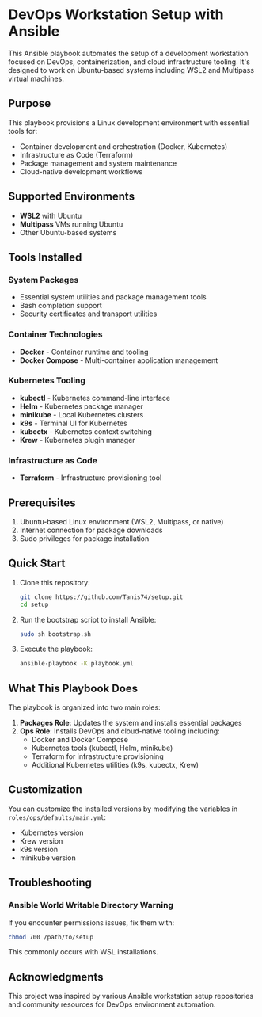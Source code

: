 # DevOps Workstation Setup with Ansible

This Ansible playbook automates the setup of a development workstation focused on DevOps, containerization, and cloud infrastructure tooling. It's designed to work on Ubuntu-based systems including WSL2 and Multipass virtual machines.

## Purpose

This playbook provisions a Linux development environment with essential tools for:

- Container development and orchestration (Docker, Kubernetes)
- Infrastructure as Code (Terraform)
- Package management and system maintenance
- Cloud-native development workflows

## Supported Environments

- **WSL2** with Ubuntu
- **Multipass** VMs running Ubuntu
- Other Ubuntu-based systems

## Tools Installed

### System Packages
- Essential system utilities and package management tools
- Bash completion support
- Security certificates and transport utilities

### Container Technologies
- **Docker** - Container runtime and tooling
- **Docker Compose** - Multi-container application management

### Kubernetes Tooling
- **kubectl** - Kubernetes command-line interface
- **Helm** - Kubernetes package manager
- **minikube** - Local Kubernetes clusters
- **k9s** - Terminal UI for Kubernetes
- **kubectx** - Kubernetes context switching
- **Krew** - Kubernetes plugin manager

### Infrastructure as Code
- **Terraform** - Infrastructure provisioning tool

## Prerequisites

1. Ubuntu-based Linux environment (WSL2, Multipass, or native)
2. Internet connection for package downloads
3. Sudo privileges for package installation

## Quick Start

1. Clone this repository:
   ```bash
   git clone https://github.com/Tanis74/setup.git
   cd setup
   ```

2. Run the bootstrap script to install Ansible:
   ```bash
   sudo sh bootstrap.sh
   ```

3. Execute the playbook:
   ```bash
   ansible-playbook -K playbook.yml
   ```

## What This Playbook Does

The playbook is organized into two main roles:

1. **Packages Role**: Updates the system and installs essential packages
2. **Ops Role**: Installs DevOps and cloud-native tooling including:
   - Docker and Docker Compose
   - Kubernetes tools (kubectl, Helm, minikube)
   - Terraform for infrastructure provisioning
   - Additional Kubernetes utilities (k9s, kubectx, Krew)

## Customization

You can customize the installed versions by modifying the variables in `roles/ops/defaults/main.yml`:
- Kubernetes version
- Krew version
- k9s version
- minikube version

## Troubleshooting

### Ansible World Writable Directory Warning

If you encounter permissions issues, fix them with:
```bash
chmod 700 /path/to/setup
```

This commonly occurs with WSL installations.

## Acknowledgments

This project was inspired by various Ansible workstation setup repositories and community resources for DevOps environment automation.

